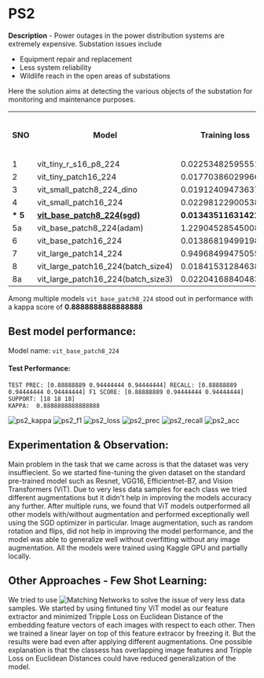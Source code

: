 # PS2 
**Description** - Power outages in the power distribution systems are extremely expensive. Substation issues include

- Equipment repair and replacement
- Less system reliability
- Wildlife reach in the open areas of substations

Here the solution aims at detecting the various objects of the substation for monitoring and maintenance purposes.

<table>
    <tr>
        <th  rowspan="2">SNO</td>
        <th  rowspan="2">Model</td>
        <th  rowspan="2">Training loss</td>
        <th  rowspan="2">Training accuracy</td>
        <th  rowspan="2">Validation loss</td>
        <th  rowspan="2">Validation accuracy</td>
        <th  rowspan="2">Loss</td>
        <th  rowspan="2">Accuracy_best</td>
        <th colspan="3">Precision</td>
        <th colspan="3">Recall</td>
        <th colspan="3">F1 Score</td>
        <th colspan="3">Support</td>
        <th  rowspan="2">Kappa</td>
        <th rowspan="2">Size(mb)</td>
    </tr>
    <tr>
        <td>Surge Arrestor</td>
        <td>Transformer</td>
        <td>Transformer with Surge Arrestor</td>
        <td>Surge Arrestor</td>
        <td>Transformer</td>
        <td>Transformer with Surge Arrestor</td>
        <td>Surge Arrestor</td>
        <td>Transformer</td>
        <td>Transformer with Surge Arrestor</td>
        <td>Surge Arrestor</td>
        <td>Transformer</td>
        <td>Transformer with Surge Arrestor</td>
        <td></td>
        <td></td>
    </tr>
    <tr>
        <td>1</td>
        <td>vit_tiny_r_s16_p8_224</td>
        <td>0.0225348259555175</td>
        <td>99.4791666666666</td>
        <td>1.20923614501953</td>
        <td>66.6666666666666</td>
        <td>0.377547923475503</td>
        <td>89.0625</td>
        <td>0.78947368</td>
        <td>0.9375</td>
        <td>0.89473684</td>
        <td>0.83333333</td>
        <td>0.83333333</td>
        <td>0.94444444</td>
        <td>0.81081081</td>
        <td>0.81081081</td>
        <td>0.91891892</td>
        <td>18</td>
        <td>18</td>
        <td>18</td>
        <td>0.805555555555555</td>
        <td>24.64</td>
    </tr>
    <tr>
        <td>2</td>
        <td>vit_tiny_patch16_224</td>
        <td>0.0177038602996617</td>
        <td>98.9583333333333</td>
        <td>0.967087268829345</td>
        <td>75</td>
        <td>0.401243545114994</td>
        <td>81.7708333333333</td>
        <td>0.76470588</td>
        <td>0.8</td>
        <td>0.88235294</td>
        <td>0.72222222</td>
        <td>0.88888889</td>
        <td>0.83333333</td>
        <td>0.74285714</td>
        <td>0.84210526</td>
        <td>0.85714286</td>
        <td>18</td>
        <td>18</td>
        <td>18</td>
        <td>0.722222222222222</td>
        <td>22.16</td>
    </tr>
    <tr>
        <td>3</td>
        <td>vit_small_patch8_224_dino</td>
        <td>0.0191240947363742</td>
        <td>98.9583333333333</td>
        <td>0.354451566934585</td>
        <td>91.6666666666666</td>
        <td>0.413140682503581</td>
        <td>81.7708333333333</td>
        <td>0.72222222</td>
        <td>0.85</td>
        <td>0.875</td>
        <td>0.72222222</td>
        <td>0.94444444</td>
        <td>0.77777778</td>
        <td>0.72222222</td>
        <td>0.89473684</td>
        <td>0.82352941</td>
        <td>18</td>
        <td>18</td>
        <td>18</td>
        <td>0.722222222222222</td>
        <td>86.74</td>
    </tr>
    <tr>
        <td>4</td>
        <td>vit_small_patch16_224</td>
        <td>0.0229812290053814</td>
        <td>98.9583333333333</td>
        <td>0.567398607730865</td>
        <td>75</td>
        <td>0.31965248286724</td>
        <td>83.3333333333333</td>
        <td>0.8</td>
        <td>0.77272727</td>
        <td>0.94117647</td>
        <td>0.66666667</td>
        <td>0.94444444</td>
        <td>0.88888889</td>
        <td>0.72727273</td>
        <td>0.85</td>
        <td>0.91428571</td>
        <td>18</td>
        <td>18</td>
        <td>18</td>
        <td>0.75</td>
        <td>86.72</td>
    </tr>
    <tr>
  <td><b>* 5</b></td>
        <td><b><a href="https://github.com/FrozenWolf-Cyber/L-T-EduTech-Hackathon/blob/main/PS2/vit_base_patch8_224.ipynb">vit_base_patch8_224(sgd)</a></b></td>
        <td><b>0.0134351163142127</b></td>
        <td><b>98.8888888888888</b></td>
        <td><b>1.07717802127202</b></td>
        <td><b>58.3333333333333</b></td>
        <td><b>0.220577826648617</b></td>
        <td><b>92.8571428571428</b></td>
        <td><b>0.88888889</b></td>
        <td><b>0.94444444</b></td>
        <td><b>0.94444444</b></td>
        <td><b>0.88888889</b></td>
        <td><b>0.94444444</b></td>
        <td><b>0.94444444</b></td>
        <td><b>0.88888889</b></td>
        <td><b>0.94444444</b></td>
        <td><b>0.94444444</b></td>
        <td><b>18</b></td>
        <td><b>18</b></td>
        <td><b>18</b></td>
        <td><b>0.888888888888888</b></td>
        <td><b>343.3</b></td>
    </tr>
    <tr>
        <td>5a</td>
        <td>vit_base_patch8_224(adam)</td>
        <td>1.22904528545008</td>
        <td>50</td>
        <td>1.18211032946904</td>
        <td>50</td>
        <td>1.16420696462903</td>
        <td>44.6428571428571</td>
        <td>0.27272727</td>
        <td>0.40740741</td>
        <td>0.625</td>
        <td>0.16666667</td>
        <td>0.61111111</td>
        <td>0.55555556</td>
        <td>0.20689655</td>
        <td>0.48888889</td>
        <td>0.58823529</td>
        <td>18</td>
        <td>18</td>
        <td>18</td>
        <td>0.166666666666666</td>
        <td>343.3</td>
    </tr>
    <tr>
        <td>6</td>
        <td>vit_base_patch16_224</td>
        <td>0.0138681949919878</td>
        <td>99.4444444444444</td>
        <td>1.38310711582501</td>
        <td>75</td>
        <td>0.315895141800865</td>
        <td>85.7142857142857</td>
        <td>0.77777778</td>
        <td>0.88888889</td>
        <td>0.88888889</td>
        <td>0.77777778</td>
        <td>0.88888889</td>
        <td>0.88888889</td>
        <td>0.77777778</td>
        <td>0.88888889</td>
        <td>0.88888889</td>
        <td>18</td>
        <td>18</td>
        <td>18</td>
        <td>0.777777777777777</td>
        <td>343.26</td>
    </tr>
    <tr>
        <td>7</td>
        <td>vit_large_patch14_224</td>
        <td>0.949684994750552</td>
        <td>53.3333333333333</td>
        <td>1.11181551218032</td>
        <td>58.3333333333333</td>
        <td>1.00124096231801</td>
        <td>53.5714285714285</td>
        <td>0.48148148</td>
        <td>0.53846154</td>
        <td>0.64285714</td>
        <td>0.72222222</td>
        <td>0.38888889</td>
        <td>0.5</td>
        <td>0.57777778</td>
        <td>0.4516129</td>
        <td>0.5625</td>
        <td>18</td>
        <td>18</td>
        <td>18</td>
        <td>0.305555555555555</td>
        <td>1.21gb</td>
    </tr>
    <tr>
        <td>8</td>
        <td>vit_large_patch16_224(batch_size4)</td>
        <td>0.0184153128463852</td>
        <td>99.4444444444444</td>
        <td>1.32563134034474</td>
        <td>66.6666666666666</td>
        <td>0.415346324234893</td>
        <td>85.7142857142857</td>
        <td>0.78947368</td>
        <td>0.84210526</td>
        <td>0.9375</td>
        <td>0.83333333</td>
        <td>0.88888889</td>
        <td>0.83333333</td>
        <td>0.81081081</td>
        <td>0.86486486</td>
        <td>0.88235294</td>
        <td>18</td>
        <td>18</td>
        <td>18</td>
        <td>0.777777777777777</td>
        <td>1.21gb</td>
    </tr>
    <tr>
        <td>8a</td>
        <td>vit_large_patch16_224(batch_size3)</td>
        <td>0.0220416884048366</td>
        <td>99.4444444444444</td>
        <td>1.28843541815876</td>
        <td>66.6666666666666</td>
        <td>0.453457333567914</td>
        <td>85.1851851851851</td>
        <td>0.78947368</td>
        <td>0.84210526</td>
        <td>0.9375</td>
        <td>0.83333333</td>
        <td>0.88888889</td>
        <td>0.83333333</td>
        <td>0.81081081</td>
        <td>0.86486486</td>
        <td>0.88235294</td>
        <td>18</td>
        <td>18</td>
        <td>18</td>
        <td>0.777777777777777</td>
        <td>1.21gb</td>
    </tr>
</table>

Among multiple models ```vit_base_patch8_224``` stood out in performance with a kappa score of **0.8888888888888888**

## Best model performance:
Model name: ```vit_base_patch8_224```
#### Test Performance: 
```LOSS : 0.22057782664861797  ACCURACY : 92.85714285714286
TEST PREC: [0.88888889 0.94444444 0.94444444] RECALL: [0.88888889 0.94444444 0.94444444] F1 SCORE: [0.88888889 0.94444444 0.94444444] SUPPORT: [18 18 18]
KAPPA:  0.8888888888888888
```
![ps2_kappa](https://user-images.githubusercontent.com/57902078/212657993-f84b8dc0-05cb-426c-a03d-0a0f92fed4ef.png)
![ps2_f1](https://user-images.githubusercontent.com/57902078/212657986-9f950fd7-19f2-491f-a33d-8f51e74e2502.png)
![ps2_loss](https://user-images.githubusercontent.com/57902078/212657995-921dcbab-6716-4714-b3af-921894ea2422.png)
![ps2_prec](https://user-images.githubusercontent.com/57902078/212657998-7172783f-a69e-41b4-8111-86be74f30bf9.png)
![ps2_recall](https://user-images.githubusercontent.com/57902078/212658003-4774b7f1-a037-4a13-981f-b295c3fdd9dc.png)
![ps2_acc](https://user-images.githubusercontent.com/57902078/212657955-0d8ceebc-50df-4912-87e7-b9a09c748003.png)


## Experimentation & Observation:

Main problem in the task that we came across is that the dataset was very insuffiecient. So we started  fine-tuning the given dataset on the standard pre-trained model such as Resnet, VGG16, Efficientnet-B7, and Vision Transformers (ViT). Due to very less data samples for each class we tried different augmentations but it didn't help in improving the models accuracy any further. After multiple runs, we found that ViT models outperformed all other models with/without augmentation and performed exceptionally well using the SGD optimizer in particular. Image augmentation, such as random rotation and flips, did not help in improving the model performance, and the model was able to generalize well without overfitting without any image augmentation.
All the models were trained using Kaggle GPU and partially locally.

## Other Approaches - Few Shot Learning:

We tried to use ![Matching Networks](https://arxiv.org/abs/1606.04080) to solve the issue of very less data samples. We started by using fintuned tiny ViT model as our feature extractor and minimized Tripple Loss on Euclidean Distance of the embedding feature vectors of each images with respect to each other. Then we trained a linear layer on top of this feature extracor by freezing it. But the results were bad even after applying different augmentations. One possible explanation is that the classess has overlapping image features and Tripple Loss on Euclidean Distances could have reduced generalization of the model.


